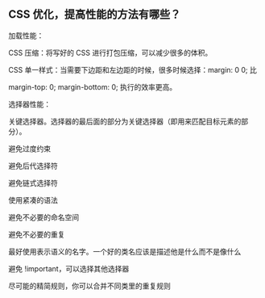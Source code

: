 ## **CSS 优化，提高性能的方法有哪些？** 

加载性能： 

CSS 压缩：将写好的 CSS 进行打包压缩，可以减少很多的体积。 

CSS 单一样式：当需要下边距和左边距的时候，很多时候选择：margin: 0 0; 比 

margin-top: 0; margin-bottom: 0; 执行的效率更高。 

选择器性能： 

关键选择器。选择器的最后面的部分为关键选择器（即用来匹配目标元素的部分）。





避免过度约束 

避免后代选择符 

避免链式选择符 

使用紧凑的语法 

避免不必要的命名空间 

避免不必要的重复 

最好使用表示语义的名字。一个好的类名应该是描述他是什么而不是像什么 

避免 !important，可以选择其他选择器 

尽可能的精简规则，你可以合并不同类里的重复规则 